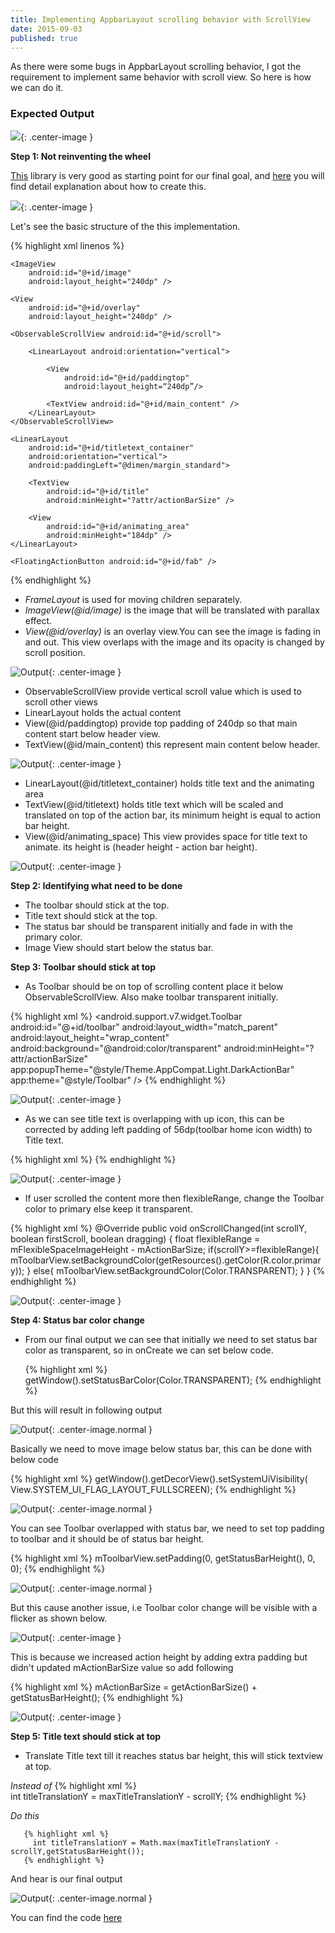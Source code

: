 ```yaml
---
title: Implementing AppbarLayout scrolling behavior with ScrollView
date: 2015-09-03
published: true
---
```


As there were some bugs in AppbarLayout scrolling behavior, I got the requirement to implement same behavior with scroll view. So here is how we can do it.

### Expected Output

![](/public/images/10.gif){: .center-image }

**Step 1: Not reinventing the wheel**


[This](https://github.com/ksoichiro/Android-ObservableScrollView) library is very good as starting point for our final goal, and [here](https://github.com/ksoichiro/Android-ObservableScrollView/blob/master/docs/basic/flexible-space-with-image.md) you will find detail explanation about how to create this.

![](/public/images/2.gif){: .center-image }

Let's see the basic structure of the this implementation.

{% highlight xml linenos %}
<FrameLayout>

    <ImageView
        android:id="@+id/image"
        android:layout_height="240dp" />

    <View
        android:id="@+id/overlay"
        android:layout_height="240dp" />

    <ObservableScrollView android:id="@+id/scroll">

        <LinearLayout android:orientation="vertical">

            <View
                android:id="@+id/paddingtop"
                android:layout_height=“240dp”/>

            <TextView android:id="@+id/main_content" />
        </LinearLayout>
    </ObservableScrollView>

    <LinearLayout
        android:id="@+id/titletext_container"
        android:orientation="vertical">
        android:paddingLeft="@dimen/margin_standard">

        <TextView
            android:id="@+id/title"
            android:minHeight="?attr/actionBarSize" />

        <View
            android:id="@+id/animating_area"
            android:minHeight="184dp" />
    </LinearLayout>

    <FloatingActionButton android:id="@+id/fab" />
</FrameLayout>
{% endhighlight %}

  * *FrameLayout* is used for moving children separately.
  * *ImageView(@id/image)* is the image that will be translated with
    parallax effect.
  * *View(@id/overlay)* is an overlay view.You can see the image is fading in
    and out. This view overlaps with the image and its opacity is changed by scroll position.

![Output](/public/images/3.png){: .center-image }

  * ObservableScrollView provide vertical scroll value which is used to
    scroll other views
  * LinearLayout holds the actual content
  * View(@id/paddingtop) provide top padding of 240dp so that main content
    start below header view.
  * TextView(@id/main_content) this represent main content below header.

![Output](/public/images/4.png){: .center-image }

  * LinearLayout(@id/titletext_container) holds title text and the
    animating area
  * TextView(@id/titletext) holds title text which will be scaled and translated on top of the action bar, its minimum height is equal to action bar height.
  * View(@id/animating_space) This view provides space for title text
    to animate. its height is (header height - action bar height).

![Output](/public/images/5.png){: .center-image }

**Step 2: Identifying what need to be done**

  * The toolbar should stick at the top.
  * Title text should stick at the top.
  * The status bar should be transparent initially and fade in with the primary color.
  * Image View should start below the status bar.

**Step 3: Toolbar should stick at top**

  * As Toolbar should be on top of scrolling content place it below ObservableScrollView. Also make toolbar transparent initially.

  {% highlight xml %}
    <android.support.v7.widget.Toolbar
        android:id="@+id/toolbar"
        android:layout_width="match_parent"
        android:layout_height="wrap_content"
        android:background="@android:color/transparent"
        android:minHeight="?attr/actionBarSize"
        app:popupTheme="@style/Theme.AppCompat.Light.DarkActionBar"
        app:theme="@style/Toolbar"
      />
  {% endhighlight %}

  ![Output](/public/images/100.gif){: .center-image }

  * As we can see title text is overlapping with up icon, this can be corrected by adding left padding of 56dp(toolbar home icon width) to Title text.

  {% highlight xml %}
  <LinearLayout
        android:paddingLeft="@dimen/toolbar_margin_start">
        <TextView />
        <View />
     </LinearLayout>
  {% endhighlight %}

 ![Output](/public/images/97.gif){: .center-image }

  * If user scrolled the content more then flexibleRange, change the Toolbar color to primary else keep it transparent.

 {% highlight xml %}
  @Override
    public void onScrollChanged(int scrollY, boolean firstScroll, boolean dragging) {
        float flexibleRange = mFlexibleSpaceImageHeight - mActionBarSize;
        if(scrollY>=flexibleRange){
            mToolbarView.setBackgroundColor(getResources().getColor(R.color.primary));
        }
        else{
            mToolbarView.setBackgroundColor(Color.TRANSPARENT);
        }
    }
 {% endhighlight %}

   ![Output](/public/images/99.gif){: .center-image }

  **Step 4: Status bar color change**

  * From our final output we can see that initially we need to set status bar color as transparent, so in onCreate we can set below code.

    {% highlight xml %}
      getWindow().setStatusBarColor(Color.TRANSPARENT);
    {% endhighlight %}


But this will result in following output

  ![Output](/public/images/97.png){: .center-image.normal }


  Basically we need to move image below status bar, this can be done with below code

  {% highlight xml %}
    getWindow().getDecorView().setSystemUiVisibility(
            View.SYSTEM_UI_FLAG_LAYOUT_FULLSCREEN);
  {% endhighlight %}

  ![Output](/public/images/95.png){: .center-image.normal }

  You can see Toolbar overlapped with status bar, we need to set top padding to toolbar and it should be of status bar height.

  {% highlight xml %}
     mToolbarView.setPadding(0, getStatusBarHeight(), 0, 0);
  {% endhighlight %}

  ![Output](/public/images/toolbar_padding.png){: .center-image.normal }

  But this cause another issue, i.e Toolbar color change will be visible with a flicker as shown below.

 ![Output](/public/images/94.gif){: .center-image }

 This is because we increased action height by adding extra padding but didn't updated mActionBarSize value so add following

 {% highlight xml %}
    mActionBarSize = getActionBarSize() + getStatusBarHeight();
 {% endhighlight %}

  ![Output](/public/images/92.gif){: .center-image }


  **Step 5: Title text should stick at top**

   * Translate Title text till it reaches status bar height, this will stick textview at top.

  *Instead of*
       {% highlight xml %}                                      
         int titleTranslationY = maxTitleTranslationY - scrollY;
       {% endhighlight %}

  *Do this*

       {% highlight xml %}                                      
         int titleTranslationY = Math.max(maxTitleTranslationY - scrollY,getStatusBarHeight());  
       {% endhighlight %}    


  And hear is our final output

   ![Output](/public/images/91.gif){: .center-image.normal }

   You can find the code [here](https://github.com/shekarrex/AppbarLayoutBehaviorWithScrollView.git)


   <br>
